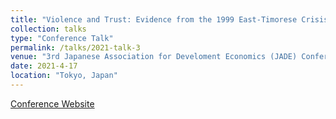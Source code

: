 ```yaml
---
title: "Violence and Trust: Evidence from the 1999 East-Timorese Crisis"
collection: talks
type: "Conference Talk"
permalink: /talks/2021-talk-3
venue: "3rd Japanese Association for Develoment Economics (JADE) Conference, Online"
date: 2021-4-17
location: "Tokyo, Japan"
---
```


<span style="font-size: 14px;">
    <a href="http://www.jade.gr.jp/conferencepast.html" target="_blank">Conference Website</a>
</span>
